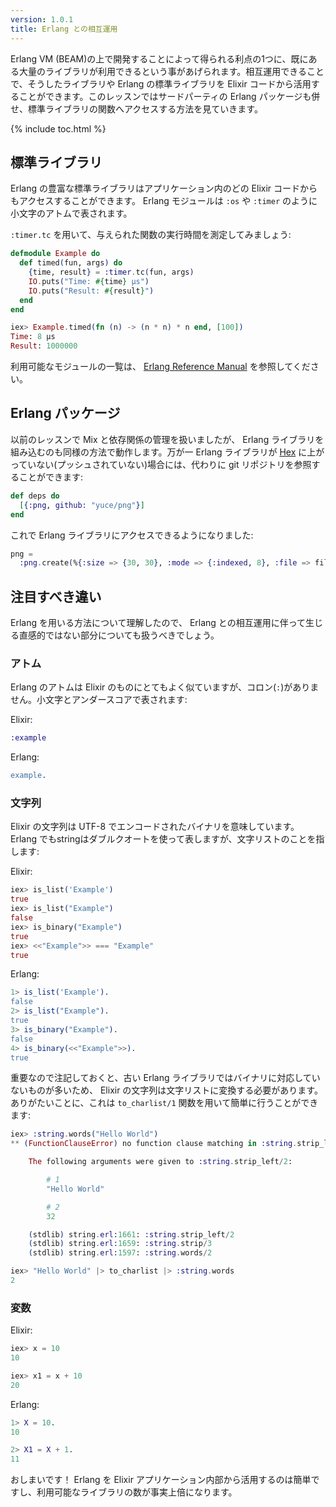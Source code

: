 ```yaml
---
version: 1.0.1
title: Erlang との相互運用
---
```


Erlang VM (BEAM)の上で開発することによって得られる利点の1つに、既にある大量のライブラリが利用できるという事があげられます。相互運用できることで、そうしたライブラリや Erlang の標準ライブラリを Elixir コードから活用することができます。このレッスンではサードパーティの Erlang パッケージも併せ、標準ライブラリの関数へアクセスする方法を見ていきます。

{% include toc.html %}

## 標準ライブラリ

Erlang の豊富な標準ライブラリはアプリケーション内のどの Elixir コードからもアクセスすることができます。 Erlang モジュールは `:os` や `:timer` のように小文字のアトムで表されます。

`:timer.tc` を用いて、与えられた関数の実行時間を測定してみましょう:

```elixir
defmodule Example do
  def timed(fun, args) do
    {time, result} = :timer.tc(fun, args)
    IO.puts("Time: #{time} μs")
    IO.puts("Result: #{result}")
  end
end

iex> Example.timed(fn (n) -> (n * n) * n end, [100])
Time: 8 μs
Result: 1000000
```

利用可能なモジュールの一覧は、 [Erlang Reference Manual](http://erlang.org/doc/apps/stdlib/) を参照してください。

## Erlang パッケージ

以前のレッスンで Mix と依存関係の管理を扱いましたが、 Erlang ライブラリを組み込むのも同様の方法で動作します。万が一 Erlang ライブラリが [Hex](https://hex.pm) に上がっていない(プッシュされていない)場合には、代わりに git リポジトリを参照することができます:

```elixir
def deps do
  [{:png, github: "yuce/png"}]
end
```

これで Erlang ライブラリにアクセスできるようになりました:

```elixir
png =
  :png.create(%{:size => {30, 30}, :mode => {:indexed, 8}, :file => file, :palette => palette})
```

## 注目すべき違い

Erlang を用いる方法について理解したので、 Erlang との相互運用に伴って生じる直感的ではない部分についても扱うべきでしょう。

### アトム

Erlang のアトムは Elixir のものにとてもよく似ていますが、コロン(`:`)がありません。小文字とアンダースコアで表されます:

Elixir:

```elixir
:example
```

Erlang:

```erlang
example.
```

### 文字列

Elixir の文字列は UTF-8 でエンコードされたバイナリを意味しています。 Erlang でもstringはダブルクオートを使って表しますが、文字リストのことを指します:

Elixir:

```elixir
iex> is_list('Example')
true
iex> is_list("Example")
false
iex> is_binary("Example")
true
iex> <<"Example">> === "Example"
true
```

Erlang:

```erlang
1> is_list('Example').
false
2> is_list("Example").
true
3> is_binary("Example").
false
4> is_binary(<<"Example">>).
true
```

重要なので注記しておくと、古い Erlang ライブラリではバイナリに対応していないものが多いため、 Elixir の文字列は文字リストに変換する必要があります。ありがたいことに、これは `to_charlist/1` 関数を用いて簡単に行うことができます:

```elixir
iex> :string.words("Hello World")
** (FunctionClauseError) no function clause matching in :string.strip_left/2

    The following arguments were given to :string.strip_left/2:

        # 1
        "Hello World"

        # 2
        32

    (stdlib) string.erl:1661: :string.strip_left/2
    (stdlib) string.erl:1659: :string.strip/3
    (stdlib) string.erl:1597: :string.words/2

iex> "Hello World" |> to_charlist |> :string.words
2
```

### 変数

Elixir:

```elixir
iex> x = 10
10

iex> x1 = x + 10
20
```

Erlang:

```erlang
1> X = 10.
10

2> X1 = X + 1.
11
```

おしまいです！  Erlang を Elixir アプリケーション内部から活用するのは簡単ですし、利用可能なライブラリの数が事実上倍になります。
